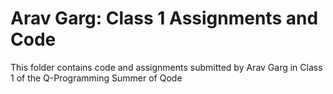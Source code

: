 # Arav Garg: Class 1 Assignments and Code
This folder contains code and assignments submitted by Arav Garg in Class 1 of the Q-Programming Summer of Qode